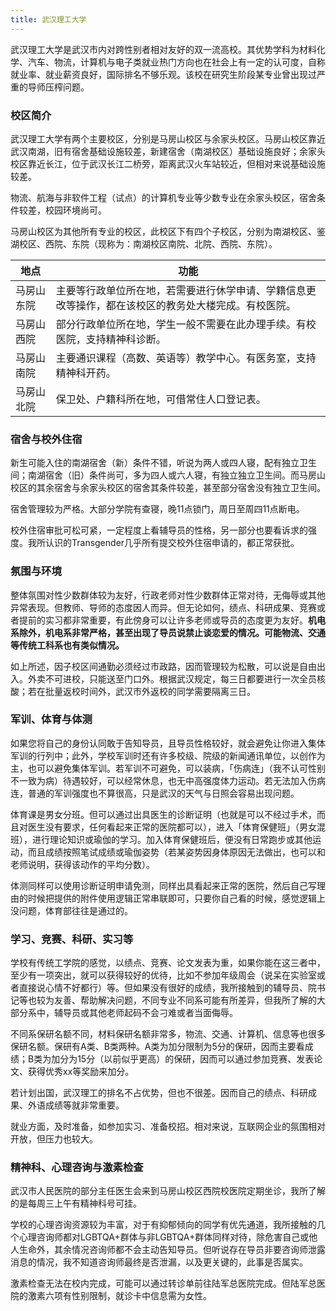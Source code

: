 ```yaml
---
title: 武汉理工大学
---
```


武汉理工大学是武汉市内对跨性别者相对友好的双一流高校。其优势学科为材料化学、汽车、物流，计算机与电子类就业热门方向也在社会上有一定的认可度，自称就业率、就业薪资良好，国际排名不够乐观。该校在研究生阶段某专业曾出现过严重的导师压榨问题。

### 校区简介

武汉理工大学有两个主要校区，分别是马房山校区与余家头校区。马房山校区靠近武汉南湖，旧有宿舍基础设施较差，新建宿舍（南湖校区）基础设施良好；余家头校区靠近长江，位于武汉长江二桥旁，距离武汉火车站较近，但相对来说基础设施较差。

物流、航海与非软件工程（试点）的计算机专业等少数专业在余家头校区，宿舍条件较差，校园环境尚可。

马房山校区为其他所有专业的校区，此校区下有四个子校区，分别为南湖校区、鉴湖校区、西院、东院（现称为：南湖校区南院、北院、西院、东院）。

| 地点 | 功能 |
| ---- | ---- |
| 马房山东院 | 主要等行政单位所在地，若需要进行休学申请、学籍信息更改等操作，都在该校区的教务处大楼完成。有校医院。|
| 马房山西院 | 部分行政单位所在地，学生一般不需要在此办理手续。有校医院，支持精神科诊断。|
| 马房山南院 | 主要通识课程（高数、英语等）教学中心。有医务室，支持精神科开药。|
| 马房山北院 | 保卫处、户籍科所在地，可借常住人口登记表。|

### 宿舍与校外住宿

新生可能入住的南湖宿舍（新）条件不错，听说为两人或四人寝，配有独立卫生间；南湖宿舍（旧）条件尚可，多为四人或六人寝，有独立独立卫生间。而马房山校区的其余宿舍与余家头校区的宿舍其条件较差，甚至部分宿舍没有独立卫生间。

宿舍管理较为严格。大部分学院有查寝，晚11点锁门，周日至周四11点断电。

校外住宿审批可松可紧，一定程度上看辅导员的性格，另一部分也要看诉求的强度。我所认识的Transgender几乎所有提交校外住宿申请的，都正常获批。

### 氛围与环境

整体氛围对性少数群体较为友好，行政老师对性少数群体正常对待，无侮辱或其他异常表现。但教师、导师的态度因人而异。但无论如何，绩点、科研成果、竞赛或者提前的实习都非常重要，有此傍身可以让许多老师或导员的态度更为友好。**机电系除外，机电系非常严格，甚至出现了导员说禁止谈恋爱的情况。可能物流、交通等传统工科系也有类似情况。**

如上所述，因子校区间通勤必须经过市政路，因而管理较为松散，可以说是自由出入。外卖不可进校，只能送至门口外。根据武汉规定，每三日都要进行一次全员核酸；若在批量返校时间外，武汉市外返校的同学需要隔离三日。

### 军训、体育与体测

如果您将自己的身份认同敢于告知导员，且导员性格较好，就会避免让你进入集体军训的行列中；此外，学校军训时还有许多校级、院级的新闻通讯单位，以创作为主，也可以避免集体军训。若军训不可避免，可以装病，「伤病连」（我不认可性别不一致为病）待遇较好，可以经常休息，也无中高强度体力运动。若无法加入伤病连，普通的军训强度也不算很高，只是武汉的天气与日照会容易出现问题。

体育课是男女分班。但可以通过出具医生的诊断证明（也就是可以不经过手术，而且对医生没有要求，任何看起来正常的医院都可以），进入「体育保健班」（男女混班），进行理论知识或瑜伽的学习。加入体育保健班后，便没有日常跑步或其他运动，而且成绩按照笔试成绩或瑜伽姿势（若某姿势因身体原因无法做出，也可以和老师说明，获得该动作的平均分数）。

体测同样可以使用诊断证明申请免测，同样出具看起来正常的医院，然后自己写理由的时候把提供的附件使用逻辑正常串联即可，只要你自己看的时候，感觉逻辑上没问题，体育部往往是通过的。

### 学习、竞赛、科研、实习等

学校有传统工学院的感觉，以绩点、竞赛、论文发表为重，如果你能在这三者中，至少有一项突出，就可以获得较好的优待，比如不参加年级周会（说呆在实验室或者直接说心情不好都行）等。但如果没有很好的成绩，我所接触到的辅导员、院书记等也较为友善、帮助解决问题，不同专业不同系可能有所差异，但我所了解的大部分系中，辅导员或其他老师起码不会刁难或者当面侮辱。

不同系保研名额不同，材料保研名额非常多，物流、交通、计算机、信息等也很多保研名额。保研有A类、B类两种。A类为加分限制为5分的保研，因而主要看成绩；B类为加分为15分（以前似乎更高）的保研，因而可以通过参加竞赛、发表论文、获得优秀xx等奖励来加分。

若计划出国，武汉理工的排名不占优势，但也不很差。因而自己的绩点、科研成果、外语成绩等就非常重要。

就业方面，及时准备，如参加实习、准备校招。相对来说，互联网企业的氛围相对开放，但压力也较大。

### 精神科、心理咨询与激素检查

武汉市人民医院的部分主任医生会来到马房山校区西院校医院定期坐诊，我所了解的是每周三上午有精神科号可挂。

学校的心理咨询资源较为丰富，对于有抑郁倾向的同学有优先通道，我所接触的几个心理咨询师都对LGBTQA+群体与非LGBTQA+群体同样对待，除危害自己或他人生命外，其余情况咨询师都不会主动告知导员。但听说存在导员非要咨询师泄露消息的情况，我不知道咨询师最终是否泄漏，以及更关键的，此事是否属实。

激素检查无法在校内完成，可能可以通过转诊单前往陆军总医院完成。但陆军总医院的激素六项有性别限制，就诊卡中信息需为女性。
